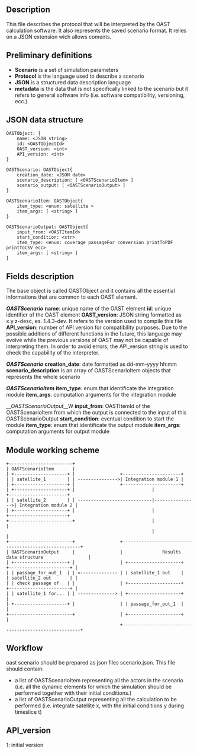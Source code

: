 ## Description

This file describes the protocol that will be interpreted by the OAST calculation software. It also represents the saved scenario format.
It relies on a JSON extension wich allows coments.

## Preliminary definitions

* __Scenario__ is a set of simulation parameters
* __Protocol__ is the language used to describe a scenario
* __JSON__ is a structured data description language
* __metadata__ is the data that is not specifically linked to the scenario but it refers to general software info (i.e. software compatibility, versioning, ecc.)

## JSON data structure
```
OASTObject: {
	name: <JSON string>
	id: <OASTObjectId>
	OAST_version: <int>
	API_version: <int>
}

OASTScenario: OASTObject{
	creation_date: <JSON date>
	scenario_description: [ <OASTScenarioItem> ]
	scenario_output: [ <OASTScenarioOutput> ]
}

OASTScenarioItem: OASTObject{
	item_type: <enum: satellite >
	item_args: [ <string> ]
}

OASTScenarioOutput: OASTObject{
	input_from: <OASTItemId>
	start_condition: <str>
	item_type: <enum: coverage passageFor conversion printToPDF printToCSV ecc> 
	item_args: [ <string> ]
}
```
## Fields description

The base object is called OASTObject and it contains all the essential informations that are common to each OAST element.

__*OASTScenario*__
**name**: unique name of the OAST element
**id**: unique identifier of the OAST element
**OAST_version**: JSON string formatted as x.y.z-desc, es. 1.4.3-dev. It refers to the version used to compile this file
**API_version**: number of API version for compatibility purposes. Due to the possible additions of different functions in the future, this language may evolve while the previous versions of OAST may not be capable of interpreting them. In order to avoid errors, the API_version string is used to check the capability of the interpreter.

__*OASTScenario*__
**creation_date**: date formatted as dd-mm-yyyy hh:mm 
**scenario_description** is an array of OASTScenarioItem objects that represents the whole scenario

__*OASTScenarioItem*__
**item_type**: enum that identificate the integration module
**item_args**: computation arguments for the integration module

__*OASTScenarioOutput*__W
**input_from**: OASTItemId of the OASTScenarioItem from which the output is connected to the input of this OASTScenarioOutput
**start_condition**: eventual condition to start the module
**item_type**: enum that identificate the output module
**item_args**: computation arguments for output module

## Module working scheme

    +------------------------+
    | OASTScenarioItem       |
    | +--------------------+ |                 +----------------------+
    | | satellite_1        | | --------------->| Integration module 1 |
    | +--------------------+ |                 +----------------------+
    | +--------------------+ |                             |                 +----------------------+
    | | satellite_2        | | ----------------------------|---------------->| Integration module 2 |
    | +--------------------+ |                             |                 +----------------------+
    +------------------------+                             |                             |
                                                           |                             |
    +------------------------+                 +------------------------------------------------------+
    | OASTScenarioOutput     |                 |               Results data structure                 | 
    | +--------------------+ |                 | +--------------------+     +-----------------------+ |
    | | passage_for_out_1  | | <-------------- | | satellite_1 out    |     | satellite_2 out       | |
    | | check passage of   | |                 | +--------------------+     +-----------------------+ |
    | | satellite_1 for... | | --------------> | +--------------------+                               |
    | +--------------------+ |                 | | passage_for_out_1  |                               |
    +------------------------+                 | +--------------------+                               |
                                               +------------------------------------------------------+

## Workflow

oast scenario should be prepared as json files scenario.json. This file should contain:
 * a list of OASTScenarioItem representing all the actors in the scenario (i.e. all the dynamic elements for which the simulation should be performed together with their initial conditions.)
 * a list of OASTScenarioOutput representing all the calculation to be performed (i.e. integrate satellite x, with the initial conditions y during timeslice t)


## API_version

1: initial version


